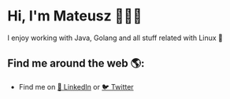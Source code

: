 # Hi, I'm Mateusz 👋👨‍💻

I enjoy working with Java, Golang and all stuff related with Linux 🐧  <br>


## Find me around the web 🌎: 
- Find me on <a href="https://www.linkedin.com/in/mateusz-g%C4%99borski">💼 LinkedIn</a>  or <a href="https://twitter.com/GeborskiMateusz">🐦 Twitter</a> 

<br>



